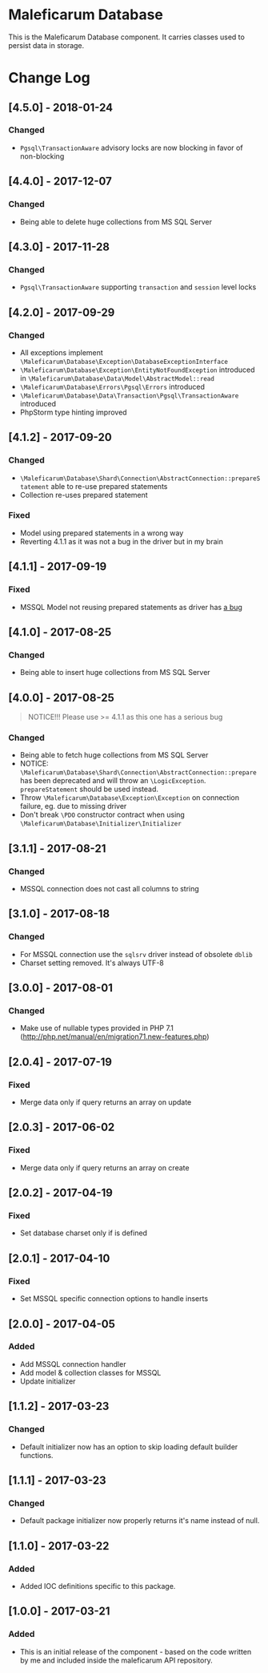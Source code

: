 # Maleficarum Database

This is the Maleficarum Database component. It carries classes used to persist data in storage.

# Change Log

## [4.5.0] - 2018-01-24
### Changed
- `Pgsql\TransactionAware` advisory locks are now blocking in favor of non-blocking

## [4.4.0] - 2017-12-07
### Changed
- Being able to delete huge collections from MS SQL Server

## [4.3.0] - 2017-11-28
### Changed
- `Pgsql\TransactionAware` supporting `transaction` and `session` level locks

## [4.2.0] - 2017-09-29
### Changed
- All exceptions implement `\Maleficarum\Database\Exception\DatabaseExceptionInterface`
- `\Maleficarum\Database\Exception\EntityNotFoundException` introduced in `\Maleficarum\Database\Data\Model\AbstractModel::read`
- `\Maleficarum\Database\Errors\Pgsql\Errors` introduced
- `\Maleficarum\Database\Data\Transaction\Pgsql\TransactionAware` introduced
- PhpStorm type hinting improved

## [4.1.2] - 2017-09-20
### Changed
- `\Maleficarum\Database\Shard\Connection\AbstractConnection::prepareStatement` able to re-use prepared statements
- Collection re-uses prepared statement
### Fixed
- Model using prepared statements in a wrong way
- Reverting 4.1.1 as it was not a bug in the driver but in my brain

## [4.1.1] - 2017-09-19
### Fixed
- MSSQL Model not reusing prepared statements as driver has [a bug](https://github.com/Microsoft/msphpsql/issues/60)  

## [4.1.0] - 2017-08-25
### Changed
- Being able to insert huge collections from MS SQL Server

## [4.0.0] - 2017-08-25
> NOTICE!!!
> Please use >= 4.1.1 as this one has a serious bug
### Changed
- Being able to fetch huge collections from MS SQL Server
- NOTICE: `\Maleficarum\Database\Shard\Connection\AbstractConnection::prepare` has been deprecated
    and will throw an `\LogicException`. 
    `prepareStatement` should be used instead.
- Throw `\Maleficarum\Database\Exception\Exception` on connection failure, eg. due to missing driver
- Don't break `\PDO` constructor contract when using `\Maleficarum\Database\Initializer\Initializer`

## [3.1.1] - 2017-08-21
### Changed
- MSSQL connection does not cast all columns to string

## [3.1.0] - 2017-08-18
### Changed
- For MSSQL connection use the `sqlsrv` driver instead of obsolete `dblib`
- Charset setting removed. It's always UTF-8

## [3.0.0] - 2017-08-01
### Changed
- Make use of nullable types provided in PHP 7.1 (http://php.net/manual/en/migration71.new-features.php)

## [2.0.4] - 2017-07-19
### Fixed
- Merge data only if query returns an array on update

## [2.0.3] - 2017-06-02
### Fixed
- Merge data only if query returns an array on create

## [2.0.2] - 2017-04-19
### Fixed
- Set database charset only if is defined

## [2.0.1] - 2017-04-10
### Fixed
- Set MSSQL specific connection options to handle inserts

## [2.0.0] - 2017-04-05
### Added
- Add MSSQL connection handler
- Add model & collection classes for MSSQL
- Update initializer

## [1.1.2] - 2017-03-23
### Changed
- Default initializer now has an option to skip loading default builder functions.

## [1.1.1] - 2017-03-23
### Changed
- Default package initializer now properly returns it's name instead of null.

## [1.1.0] - 2017-03-22
### Added
- Added IOC definitions specific to this package.

## [1.0.0] - 2017-03-21
### Added
- This is an initial release of the component - based on the code written by me and included inside the maleficarum API repository.
